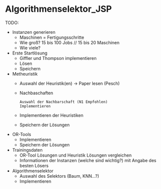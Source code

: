 # Algorithmenselektor_JSP

TODO:

*	Instanzen generieren 
    *	Maschinen = Fertigungsschritte 
    *	Wie groß? 15 bis 100 Jobs // 15 bis 20 Maschinen
    *	Wie viele? 
*	Erste Startlösung
      *	Giffler und Thompson implementieren
      *	Lösen
      *	Speichern
*	Metheuristik
      *	Auswahl der Heuristik(en) -> Paper lesen (Pesch)
      * Nachbaschaften
      
            Auswahl der Nachbarschaft (N1 Empfohlen)
            Implementieren
      *	Implementieren der Heuristiken
      *	Speichern der Lösungen
*	OR-Tools
      *	Implementieren
      * Speichern der Lösungen
*	Trainingsdaten
      *	OR-Tool Lösungen und Heuristik Lösungen vergleichen
      *	Informationen der Instanzen (welche sind wichtig?) mit Angabe des besten Lösers
*	Algorithmenselektor
      *	Auswahl des Selektors (Baum, KNN…?)
      *	Implementieren
